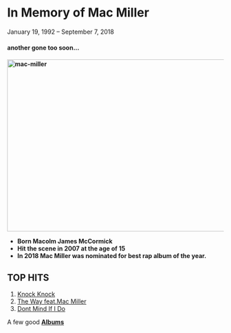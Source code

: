 <html>
	<body>
		<h1>In Memory of Mac Miller </h1>
			<p>January 19, 1992 – September 7, 2018</p>
		<h4>another gone too soon...<h4>
		<img src ="http://www.stampthewax.com/wp-content/uploads/2014/06/mac-miller.jpg" alt="mac-miller" title="mac-miller with an umbrella"
		width="600" height="400"/>
	<ul>
		<li>Born <b>Macolm James McCormick</b></li>
		<li>Hit the scene in 2007 at the age of 15</li>
		<li>In 2018 Mac Miller was nominated for best rap album of the year.</li> 
	</ul>
	<h2>TOP HITS</h2>
	<ol>
		<li><a href="https://www.youtube.com/watch?v=6bMmhKz6KXg">Knock Knock</a></li>
		<li><a href="https://www.youtube.com/watch?v=_sV0S8qWSy0">The Way feat.Mac Miller</a></li>
		<li><a href="https://www.youtube.com/watch?v=8bL3znGwXFc">Dont Mind If I Do</a></li>
	</ol>
		<p>A few good <a href ="https://github.com/SCarter206/Tribute-to-Mac-Miller/blob/SCarter206-patch-1/albums-page.md" target="_blank"><b>Albums</b></a></p>
	</body>
<html>
